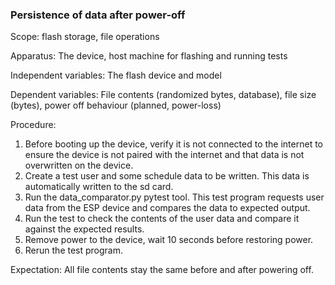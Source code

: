 ### Persistence of data after power-off
Scope: flash storage, file operations

Apparatus: The device, host machine for flashing and running tests

Independent variables: The flash device and model

Dependent variables: File contents (randomized bytes, database), file size (bytes), power off behaviour (planned, power-loss)

Procedure:

1. Before booting up the device, verify it is not connected to the internet to ensure the device is not paired with the internet and that data is not overwritten on the device.
2. Create a test user and some schedule data to be written. This data is automatically written to the sd card.
3. Run the data_comparator.py pytest tool. This test program requests user data from the ESP device and compares the data to expected output.
4. Run the test to check the contents of the user data and compare it against the expected results.
5. Remove power to the device, wait 10 seconds before restoring power.
6. Rerun the test program.

Expectation: All file contents stay the same before and after powering off.
